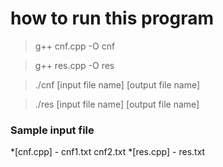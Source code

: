 # how to run this program

> g++ cnf.cpp -O cnf

> g++ res.cpp -O res

>./cnf [input file name] [output file name]

>./res [input file name] [output file name]

### Sample input file
*[cnf.cpp] - cnf1.txt cnf2.txt
*[res.cpp] - res.txt
